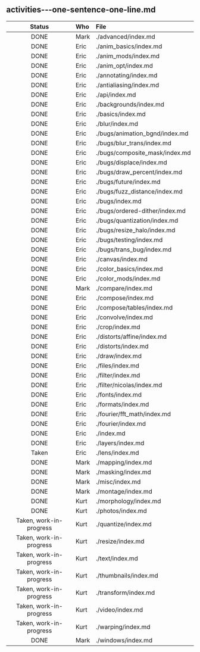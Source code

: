 ## activities---one-sentence-one-line.md

<!--
 table below as Markdown `pipe_table` (with "lazy"/"ugly" formatting)

 To see it as HTML, use:

   pandoc \
    -o activities---one-sentence-one-line.html \
       activities---one-sentence-one-line.md 

 To get a nicer table view within Markdown, use:

   pandoc \
    -o activities---one-sentence-one-line.ghmd \
    -f markdown \
    -t markdown_github \
       activities---one-sentence-one-line.md

-->


Status|Who|File
:-:|:-|:-
DONE|Mark|./advanced/index.md
DONE|Eric|./anim_basics/index.md
DONE|Eric|./anim_mods/index.md
DONE|Eric|./anim_opt/index.md
DONE|Eric|./annotating/index.md
DONE|Eric|./antialiasing/index.md
DONE|Eric|./api/index.md
DONE|Eric|./backgrounds/index.md
DONE|Eric|./basics/index.md
DONE|Eric|./blur/index.md
DONE|Eric|./bugs/animation_bgnd/index.md
DONE|Eric|./bugs/blur_trans/index.md
DONE|Eric|./bugs/composite_mask/index.md
DONE|Eric|./bugs/displace/index.md
DONE|Eric|./bugs/draw_percent/index.md
DONE|Eric|./bugs/future/index.md
DONE|Eric|./bugs/fuzz_distance/index.md
DONE|Eric|./bugs/index.md
DONE|Eric|./bugs/ordered-dither/index.md
DONE|Eric|./bugs/quantization/index.md
DONE|Eric|./bugs/resize_halo/index.md
DONE|Eric|./bugs/testing/index.md
DONE|Eric|./bugs/trans_bug/index.md
DONE|Eric|./canvas/index.md
DONE|Eric|./color_basics/index.md
DONE|Eric|./color_mods/index.md
DONE|Mark|./compare/index.md
DONE|Eric|./compose/index.md
DONE|Eric|./compose/tables/index.md
DONE|Eric|./convolve/index.md
DONE|Eric|./crop/index.md
DONE|Eric|./distorts/affine/index.md
DONE|Eric|./distorts/index.md
DONE|Eric|./draw/index.md
DONE|Eric|./files/index.md
DONE|Eric|./filter/index.md
DONE|Eric|./filter/nicolas/index.md
DONE|Eric|./fonts/index.md
DONE|Eric|./formats/index.md
DONE|Eric|./fourier/fft_math/index.md
DONE|Eric|./fourier/index.md
DONE|Eric|./index.md
DONE|Eric|./layers/index.md
Taken|Eric|./lens/index.md
DONE|Mark|./mapping/index.md
DONE|Mark|./masking/index.md
DONE|Mark|./misc/index.md
DONE|Mark|./montage/index.md
DONE|Kurt|./morphology/index.md
DONE|Kurt|./photos/index.md
Taken, work-in-progress|Kurt|./quantize/index.md
Taken, work-in-progress|Kurt|./resize/index.md
Taken, work-in-progress|Kurt|./text/index.md
Taken, work-in-progress|Kurt|./thumbnails/index.md
Taken, work-in-progress|Kurt|./transform/index.md
Taken, work-in-progress|Kurt|./video/index.md
Taken, work-in-progress|Kurt|./warping/index.md
DONE|Mark|./windows/index.md
